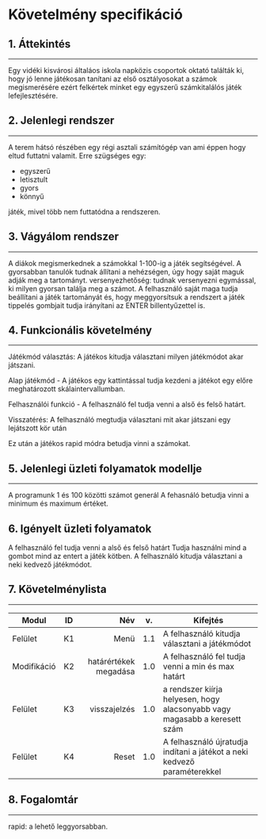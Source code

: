 # Követelmény specifikáció
## 1. Áttekintés
***

Egy vidéki kisvárosi általáos iskola napközis csoportok oktató találták ki, hogy jó lenne játékosan tanítani az első osztályosokat a számok megismerésére ezért felkértek minket egy egyszerű számkitalálós játék lefejlesztésére.


## 2. Jelenlegi rendszer
***
A terem hátsó részében egy régi asztali számítógép van ami éppen hogy eltud futtatni valamit.
Erre szügséges egy:
-   egyszerű
-   letisztult
-   gyors
-   könnyű

játék, mivel több nem futtatódna a rendszeren. 

## 3. Vágyálom rendszer
***
A diákok megismerkednek a számokkal 1-100-ig a játék segítségével.
A gyorsabban tanulók tudnak állítani a nehézségen, úgy hogy saját maguk adják meg a tartományt.
versenyezhetőség: tudnak versenyezni egymással, ki milyen gyorsan találja meg a számot.
A felhasználó saját maga tudja beállítani a játék tartományát és, hogy meggyorsítsuk a rendszert a játék tippelés gombjait tudja irányítani az ENTER billentyűzettel is.

## 4. Funkcionális követelmény
***
Játékmód választás: A játékos kitudja választani milyen játékmódot akar játszani.

Alap játékmód - A játékos egy kattintással tudja kezdeni a játékot egy előre meghatározott skálaintervallumban.

Felhasználói funkció -  A felhasználó fel tudja venni a alső és felső határt.

Visszatérés: A felhasználó megtudja választani mit akar játszani egy lejátszott kör után

Ez után a játékos rapid módra betudja vinni a számokat.

## 5. Jelenlegi üzleti folyamatok modellje
***
A programunk 1 és 100 közötti számot generál
A fehasnáló betudja vinni a minimum és maximum értéket.

## 6. Igényelt üzleti folyamatok

A felhasználó fel tudja venni a alső és felső határt
Tudja használni mind a gombot mind az entert a játék kötben.
A felhasználó kitudja választani a neki kedvező játékmódot. 

## 7. Követelménylista
***
| Modul      | ID         | Név  |v. |  Kifejtés|
| ------------- |:-------------:| -----:|-|--|
| Felület   | K1 | Menü |1.1| A felhasználó kitudja választani a játékmódot|
|Modifikáció | K2 | határértékek megadása  |1.0| A felhasználó fel tudja venni a min és max határt |
| Felület| K3 | visszajelzés  | 1.0| a rendszer kiírja helyesen, hogy alacsonyabb vagy magasabb a keresett szám |
| Felület| K4 | Reset  |1.0|A felhasználó újratudja indítani a játékot a neki kedvező paraméterekkel |


## 8. Fogalomtár
***
rapid: a lehető leggyorsabban.